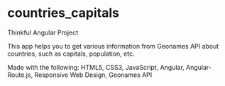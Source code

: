 # countries_capitals
Thinkful Angular Project

This app helps you to get various information from Geonames API about countries, such as capitals, population, etc.

Made with the following: HTML5, CSS3, JavaScript, Angular, Angular-Route.js, Responsive Web Design, Geonames API
